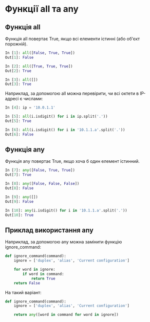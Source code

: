 # Функції all та any

## Функція all

Функція all повертає True, якщо всі елементи істинні (або об'єкт порожній).

```python
In [1]: all([False, True, True])
Out[1]: False

In [2]: all([True, True, True])
Out[2]: True

In [3]: all([])
Out[3]: True
```

Наприклад, за допомогою all можна перевірити, чи всі октети в IP-адресі є числами:

```python
In [4]: ip = '10.0.1.1'

In [5]: all(i.isdigit() for i in ip.split('.'))
Out[5]: True

In [6]: all(i.isdigit() for i in '10.1.1.a'.split('.'))
Out[6]: False
```

## Функція any

Функція any повертає True, якщо хоча б один елемент істинний.

```python
In [7]: any([False, True, True])
Out[7]: True

In [8]: any([False, False, False])
Out[8]: False

In [9]: any([])
Out[9]: False

In [10]: any(i.isdigit() for i in '10.1.1.a'.split('.'))
Out[10]: True
```

## Приклад використання any

Наприклад, за допомогою any можна замінити функцію ignore_command:

```python
def ignore_command(command):
    ignore = ['duplex', 'alias', 'Current configuration']

    for word in ignore:
        if word in command:
            return True
    return False
```

На такий варіант:

```python
def ignore_command(command):
    ignore = ['duplex', 'alias', 'Current configuration']

    return any([word in command for word in ignore])
```

